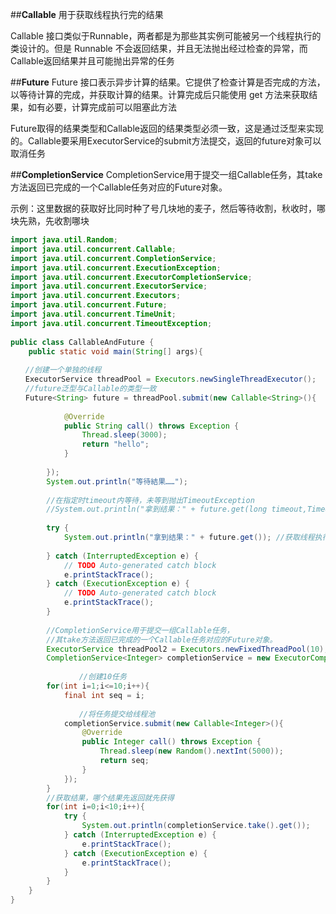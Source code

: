 ##**Callable** 
用于获取线程执行完的结果

Callable 接口类似于Runnable，两者都是为那些其实例可能被另一个线程执行的类设计的。但是 Runnable 不会返回结果，并且无法抛出经过检查的异常，而Callable返回结果并且可能抛出异常的任务

##**Future** 
Future 接口表示异步计算的结果。它提供了检查计算是否完成的方法，以等待计算的完成，并获取计算的结果。计算完成后只能使用 get 方法来获取结果，如有必要，计算完成前可以阻塞此方法
     
Future取得的结果类型和Callable返回的结果类型必须一致，这是通过泛型来实现的。Callable要采用ExecutorService的submit方法提交，返回的future对象可以取消任务

##**CompletionService**
CompletionService用于提交一组Callable任务，其take方法返回已完成的一个Callable任务对应的Future对象。

示例：这里数据的获取好比同时种了号几块地的麦子，然后等待收割，秋收时，哪块先熟，先收割哪块

```java
import java.util.Random;  
import java.util.concurrent.Callable;  
import java.util.concurrent.CompletionService;  
import java.util.concurrent.ExecutionException;  
import java.util.concurrent.ExecutorCompletionService;  
import java.util.concurrent.ExecutorService;  
import java.util.concurrent.Executors;  
import java.util.concurrent.Future;  
import java.util.concurrent.TimeUnit;  
import java.util.concurrent.TimeoutException;  
  
public class CallableAndFuture {  
    public static void main(String[] args){  
  
　　//创建一个单独的线程         
　　ExecutorService threadPool = Executors.newSingleThreadExecutor();  
　　//future泛型与Callable的类型一致        
　　Future<String> future = threadPool.submit(new Callable<String>(){  
  
            @Override  
            public String call() throws Exception {  
                Thread.sleep(3000);  
                return "hello";  
            }  
              
        });  
        System.out.println("等待結果……");  
          
        //在指定时timeout内等待，未等到抛出TimeoutException  
        //System.out.println("拿到结果：" + future.get(long timeout,TimeUnit unit));  
          
        try {  
            System.out.println("拿到结果：" + future.get()); //获取线程执行后的结果  
              
        } catch (InterruptedException e) {  
            // TODO Auto-generated catch block  
            e.printStackTrace();  
        } catch (ExecutionException e) {  
            // TODO Auto-generated catch block  
            e.printStackTrace();  
        }  
                   
        //CompletionService用于提交一组Callable任务，  
        //其take方法返回已完成的一个Callable任务对应的Future对象。  
        ExecutorService threadPool2 = Executors.newFixedThreadPool(10);  
        CompletionService<Integer> completionService = new ExecutorCompletionService<Integer>(threadPool2);  
          
　　            //创建10任务  
        for(int i=1;i<=10;i++){  
            final int seq = i;  
  
　　            //将任务提交给线程池  
            completionService.submit(new Callable<Integer>(){  
                @Override  
                public Integer call() throws Exception {  
                    Thread.sleep(new Random().nextInt(5000));  
                    return seq;               
                }  
            });  
        }  
        //获取结果，哪个结果先返回就先获得  
        for(int i=0;i<10;i++){  
            try {  
                System.out.println(completionService.take().get());  
            } catch (InterruptedException e) {  
                e.printStackTrace();  
            } catch (ExecutionException e) {  
                e.printStackTrace();  
            }  
        }  
    }  
}  
```
